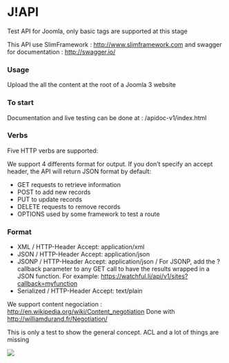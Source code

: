 J!API
====

Test API for Joomla, only basic tags are supported at this stage

This API use SlimFramework : http://www.slimframework.com
and swagger for documentation : http://swagger.io/

### Usage
Upload the all the content at the root of a Joomla 3 website

### To start
Documentation and live testing can be done at : /apidoc-v1/index.html

### Verbs
Five HTTP verbs are supported:

We support 4 differents format for output. If you don’t specify an accept header, the API will return JSON format by default:
* GET requests to retrieve information
* POST to add new records
* PUT to update records
* DELETE requests to remove records
* OPTIONS used by some framework to test a route

### Format
* XML
/ HTTP-Header Accept: application/xml
* JSON
/ HTTP-Header Accept: application/json
* JSONP
/ HTTP-Header Accept: application/json
/ For JSONP, add the ?callback parameter to any GET call to have the results wrapped in a JSON function. For example: https://watchful.li/api/v1/sites?callback=myfunction
* Serialized
/ HTTP-Header Accept: text/plain 

We support content negociation : http://en.wikipedia.org/wiki/Content_negotiation
Done with http://williamdurand.fr/Negotiation/


This is only a test to show the general concept. ACL and a lot of things are missing

<img src="https://monosnap.com/image/OTlYewNGvbGpDHpq8q2wykEzK4MZxA.png">
